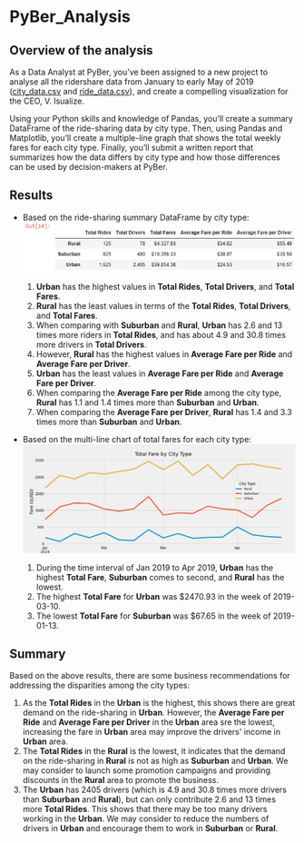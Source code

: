 # PyBer_Analysis

## Overview of the analysis
As a Data Analyst at PyBer, you've been assigned to a new project to analyse all the ridershare data from January to early May of 2019 ([city_data.csv](Resources/city_data.csv) and [ride_data.csv](Resources/ride_data.csv)), and create a compelling visualization for the CEO, V. Isualize.

Using your Python skills and knowledge of Pandas, you’ll create a summary DataFrame of the ride-sharing data by city type. Then, using Pandas and Matplotlib, you’ll create a multiple-line graph that shows the total weekly fares for each city type. Finally, you’ll submit a written report that summarizes how the data differs by city type and how those differences can be used by decision-makers at PyBer.

## Results

- Based on the ride-sharing summary DataFrame by city type:
![PyBer Summary DataFrame](analysis/PyBer_Summary_DataFrame.png)
    1. **Urban** has the highest values in **Total Rides**, **Total Drivers**, and **Total Fares**.
    2. **Rural** has the least values in terms of the **Total Rides**, **Total Drivers**, and **Total Fares**.
    3. When comparing with **Suburban** and **Rural**, **Urban** has 2.6 and 13 times more riders in **Total Rides**, and has about 4.9 and 30.8 times more drivers in **Total Drivers**.
    4. However, **Rural** has the highest values in **Average Fare per Ride** and **Average Fare per Driver**.
    5. **Urban** has the least values in **Average Fare per Ride** and **Average Fare per Driver**.
    6. When comparing the **Average Fare per Ride** among the city type, **Rural** has 1.1 and 1.4 times more than **Suburban** and **Urban**.
    7. When comparing the **Average Fare per Driver**, **Rural** has 1.4 and 3.3 times more than **Suburban** and **Urban**.

- Based on the multi-line chart of total fares for each city type:
![PyBer Fare Summary Chart](analysis/PyBer_fare_summary.png)
    1. During the time interval of Jan 2019 to Apr 2019, **Urban** has the highest **Total Fare**, **Suburban** comes to second, and **Rural** has the lowest.
    2. The highest **Total Fare** for **Urban** was $2470.93 in the week of 2019-03-10.
    3. The lowest **Total Fare** for **Suburban** was $67.65 in the week of 2019-01-13.

## Summary
 Based on the above results, there are some business recommendations for addressing the disparities among the city types:
 1. As the **Total Rides** in the **Urban** is the highest, this shows there are great demand on the ride-sharing in **Urban**. However, the **Average Fare per Ride** and **Average Fare per Driver** in the **Urban** area sre the lowest, increasing the fare in **Urban** area may improve the drivers' income in **Urban** area.
 2. The **Total Rides** in the **Rural** is the lowest, it indicates that the demand on the ride-sharing in **Rural** is not as high as **Suburban** and **Urban**. We may consider to launch some promotion campaigns and providing discounts in the **Rural** area to promote the business.
 3. The **Urban** has 2405 drivers (which is 4.9 and 30.8 times more drivers than **Suburban** and **Rural**), but can only contribute 2.6 and 13 times more **Total Rides**. This shows that there may be too many drivers working in the **Urban**. We may consider to reduce the numbers of drivers in **Urban** and encourage them to work in **Suburban** or **Rural**.
 

